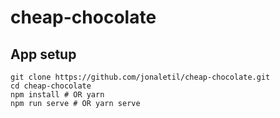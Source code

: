 # cheap-chocolate

## App setup
```
git clone https://github.com/jonaletil/cheap-chocolate.git
cd cheap-chocolate
npm install # OR yarn 
npm run serve # OR yarn serve
```